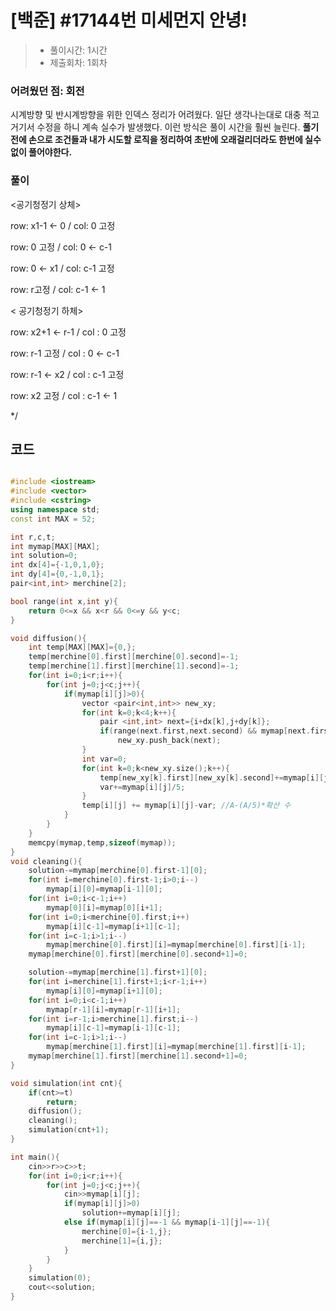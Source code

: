  # [백준] #17144번 미세먼지 안녕!

> [문제]: https://www.acmicpc.net/problem/17144
>
> - 풀이시간: 1시간
> - 제출회차: 1회차

### 어려웠던 점: 회전

시계방향 및 반시계방향을 위한 인덱스 정리가 어려웠다. 일단 생각나는대로 대충 적고 거기서 수정을 하니 계속 실수가 발생했다. 이런 방식은 풀이 시간을 훨씬 늘린다. **풀기 전에 손으로 조건들과 내가 시도할 로직을 정리하여 초반에 오래걸리더라도 한번에 실수없이 풀어야한다.**

### 풀이

<공기청정기 상체>

 row: x1-1 <- 0 / col: 0 고정

 row: 0 고정  / col: 0 <- c-1

 row: 0 <- x1 / col: c-1 고정

 row: r고정 / col: c-1 <- 1

< 공기청정기 하체>

 row: x2+1 <- r-1 / col : 0 고정

 row: r-1 고정   / col : 0 <- c-1

 row: r-1 <- x2  / col : c-1 고정

 row: x2 고정   / col : c-1 <- 1

 */

## 코드

``` c++

#include <iostream>
#include <vector>
#include <cstring>
using namespace std;
const int MAX = 52;

int r,c,t;
int mymap[MAX][MAX];
int solution=0;
int dx[4]={-1,0,1,0};
int dy[4]={0,-1,0,1};
pair<int,int> merchine[2];

bool range(int x,int y){
    return 0<=x && x<r && 0<=y && y<c;
}

void diffusion(){
    int temp[MAX][MAX]={0,};
    temp[merchine[0].first][merchine[0].second]=-1;
    temp[merchine[1].first][merchine[1].second]=-1;
    for(int i=0;i<r;i++){
        for(int j=0;j<c;j++){
            if(mymap[i][j]>0){
                vector <pair<int,int>> new_xy;
                for(int k=0;k<4;k++){
                    pair <int,int> next={i+dx[k],j+dy[k]};
                    if(range(next.first,next.second) && mymap[next.first][next.second]>=0)
                        new_xy.push_back(next);
                }
                int var=0;
                for(int k=0;k<new_xy.size();k++){
                    temp[new_xy[k].first][new_xy[k].second]+=mymap[i][j]/5;
                    var+=mymap[i][j]/5;
                }
                temp[i][j] += mymap[i][j]-var; //A-(A/5)*확산 수
            }
        }
    }
    memcpy(mymap,temp,sizeof(mymap));
}
void cleaning(){
    solution-=mymap[merchine[0].first-1][0];
    for(int i=merchine[0].first-1;i>0;i--)
        mymap[i][0]=mymap[i-1][0];
    for(int i=0;i<c-1;i++)
        mymap[0][i]=mymap[0][i+1];
    for(int i=0;i<merchine[0].first;i++)
        mymap[i][c-1]=mymap[i+1][c-1];
    for(int i=c-1;i>1;i--)
        mymap[merchine[0].first][i]=mymap[merchine[0].first][i-1];
    mymap[merchine[0].first][merchine[0].second+1]=0;

    solution-=mymap[merchine[1].first+1][0];
    for(int i=merchine[1].first+1;i<r-1;i++)
        mymap[i][0]=mymap[i+1][0];
    for(int i=0;i<c-1;i++)
        mymap[r-1][i]=mymap[r-1][i+1];
    for(int i=r-1;i>merchine[1].first;i--)
        mymap[i][c-1]=mymap[i-1][c-1];
    for(int i=c-1;i>1;i--)
        mymap[merchine[1].first][i]=mymap[merchine[1].first][i-1];
    mymap[merchine[1].first][merchine[1].second+1]=0;
}

void simulation(int cnt){
    if(cnt>=t)
        return;
    diffusion();
    cleaning();
    simulation(cnt+1);
}

int main(){
    cin>>r>>c>>t;
    for(int i=0;i<r;i++){
        for(int j=0;j<c;j++){
            cin>>mymap[i][j];
            if(mymap[i][j]>0)
                solution+=mymap[i][j];
            else if(mymap[i][j]==-1 && mymap[i-1][j]==-1){
                merchine[0]={i-1,j};
                merchine[1]={i,j};
            }
        }
    }
    simulation(0);
    cout<<solution;
}

```

